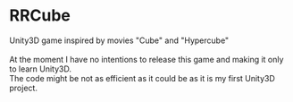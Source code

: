 RRCube
=========

Unity3D game inspired by movies "Cube" and "Hypercube"<br /><br />
At the moment I have no intentions to release this game and making it only to learn Unity3D.<br />
The code might be not as efficient as it could be as it is my first Unity3D project.

